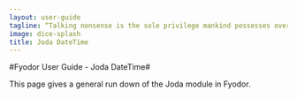 ```yaml
---
layout: user-guide
tagline: “Talking nonsense is the sole privilege mankind possesses over the other organisms. It's by talking nonsense that one gets to the truth! I talk nonsense, therefore I'm human”
image: dice-splash
title: Joda DateTime
---
```


#Fyodor User Guide - Joda DateTime#

This page gives a general run down of the Joda module in Fyodor.  
